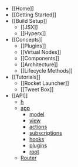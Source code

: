 * [[Home]]
* [[Getting Started]]
* [[Build Setup]]
  * [[JSX]]
  * [[Hyperx]]
* [[Concepts]]
  * [[Plugins]]
  * [[Virtual Nodes]]
  * [[Components]]
  * [[Architecture]]
  * [[Lifecycle Methods]]
* [[Tutorials]]
  * [[Rocket Launcher]]
  * [[Tweet Box]]
* [[API]]
  * [h](/hyperapp/hyperapp/wiki/api#-h-)
  * [app](/hyperapp/hyperapp/wiki/api#-app-)
    * [model](/hyperapp/hyperapp/wiki/api#-model-)
    * [view](/hyperapp/hyperapp/wiki/api#-view-)
    * [actions](/hyperapp/hyperapp/wiki/api#-actions-)
    * [subscriptions](/hyperapp/hyperapp/wiki/api#-subscriptions-)
    * [hooks](/hyperapp/hyperapp/wiki/api#-hooks-)
    * [plugins](/hyperapp/hyperapp/wiki/api#-plugins-)
    * [root](/hyperapp/hyperapp/wiki/api#-root-)
  * [Router](/hyperapp/hyperapp/wiki/api#-Router-)


